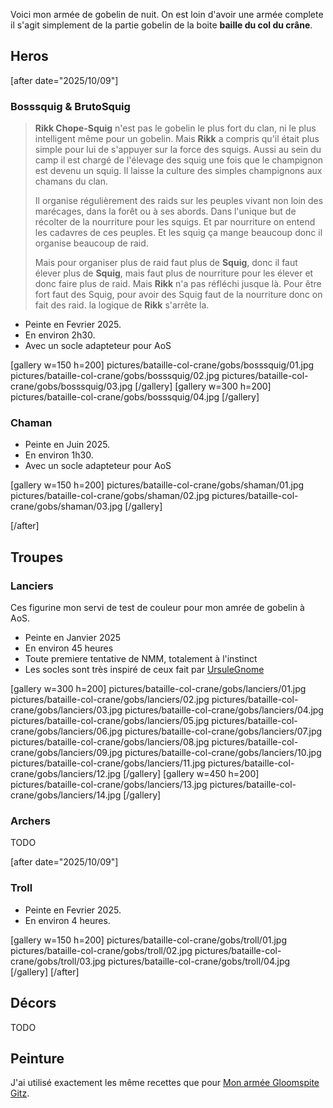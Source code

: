 
Voici mon armée de gobelin de nuit. 
On est loin d'avoir une armée complete il s'agit simplement de la partie gobelin de la boite **baille du col du crâne**.

## Heros

[after date="2025/10/09"]
### Bosssquig & BrutoSquig

>**Rikk Chope-Squig** n'est pas le gobelin le plus fort du clan, ni le plus intelligent même pour un gobelin.
>Mais **Rikk** a compris qu'il était plus simple pour lui de s'appuyer sur la force des squigs.
>Aussi au sein du camp il est chargé de l'élevage des squig une fois que le champignon est devenu un squig.
>Il laisse la culture des simples champignons aux chamans du clan.
>
>Il organise régulièrement des raids sur les peuples vivant non loin des marécages, dans la forêt ou à ses abords.
>Dans l'unique but de récolter de la nourriture pour les squigs.
>Et par nourriture on entend les cadavres de ces peuples.
>Et les squig ça mange beaucoup donc il organise beaucoup de raid.
>
>Mais pour organiser plus de raid faut plus de **Squig**, donc il faut élever plus de **Squig**, mais faut plus de nourriture pour les élever et donc faire plus de raid.
>Mais **Rikk** n'a pas réfléchi jusque là.
>Pour être fort faut des Squig, pour avoir des Squig faut de la nourriture donc on fait des raid. la logique de **Rikk** s'arrête la.

* Peinte en Fevrier 2025.
* En environ 2h30.
* Avec un socle adapteteur pour AoS

[gallery w=150 h=200]
pictures/bataille-col-crane/gobs/bosssquig/01.jpg
pictures/bataille-col-crane/gobs/bosssquig/02.jpg
pictures/bataille-col-crane/gobs/bosssquig/03.jpg
[/gallery]
[gallery w=300 h=200]
pictures/bataille-col-crane/gobs/bosssquig/04.jpg
[/gallery]

### Chaman

* Peinte en Juin 2025.
* En environ 1h30.
* Avec un socle adapteteur pour AoS

[gallery w=150 h=200]
pictures/bataille-col-crane/gobs/shaman/01.jpg
pictures/bataille-col-crane/gobs/shaman/02.jpg
pictures/bataille-col-crane/gobs/shaman/03.jpg
[/gallery]

[/after]
## Troupes

### Lanciers 

Ces figurine mon servi de test de couleur pour mon amrée de gobelin à AoS.

* Peinte en Janvier 2025
* En environ 45 heures
* Toute premiere tentative de NMM, totalement à l'instinct
* Les socles sont très inspiré de ceux fait par [UrsuleGnome](https://www.twitch.tv/ursulegnome)

[gallery w=300 h=200]
pictures/bataille-col-crane/gobs/lanciers/01.jpg
pictures/bataille-col-crane/gobs/lanciers/02.jpg
pictures/bataille-col-crane/gobs/lanciers/03.jpg
pictures/bataille-col-crane/gobs/lanciers/04.jpg
pictures/bataille-col-crane/gobs/lanciers/05.jpg
pictures/bataille-col-crane/gobs/lanciers/06.jpg
pictures/bataille-col-crane/gobs/lanciers/07.jpg
pictures/bataille-col-crane/gobs/lanciers/08.jpg
pictures/bataille-col-crane/gobs/lanciers/09.jpg
pictures/bataille-col-crane/gobs/lanciers/10.jpg
pictures/bataille-col-crane/gobs/lanciers/11.jpg
pictures/bataille-col-crane/gobs/lanciers/12.jpg
[/gallery]
[gallery w=450 h=200]
pictures/bataille-col-crane/gobs/lanciers/13.jpg
pictures/bataille-col-crane/gobs/lanciers/14.jpg
[/gallery]

### Archers

TODO

[after date="2025/10/09"]
### Troll

* Peinte en Fevrier 2025.
* En environ 4 heures.

[gallery w=150 h=200]
pictures/bataille-col-crane/gobs/troll/01.jpg
pictures/bataille-col-crane/gobs/troll/02.jpg
pictures/bataille-col-crane/gobs/troll/03.jpg
pictures/bataille-col-crane/gobs/troll/04.jpg
[/gallery]
[/after]

## Décors

TODO

## Peinture

J'ai utilisé exactement les même recettes que pour [Mon armée Gloomspite Gitz](2025/armee-gloomspite-gitz.html).
